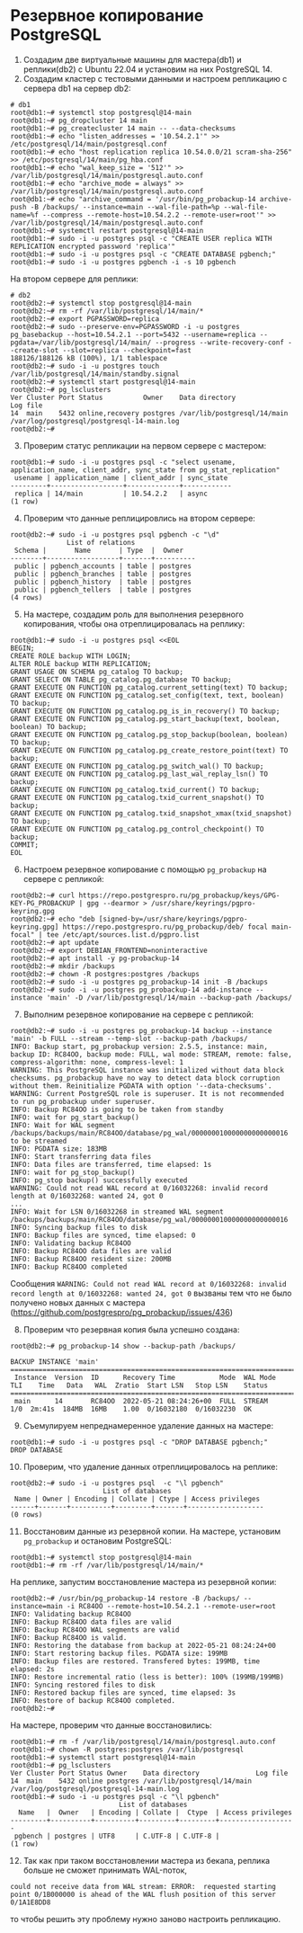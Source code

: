 # Резервное копирование PostgreSQL

1. Создадим две виртуальные машины для мастера(db1) и реплики(db2) с Ubuntu 22.04 и установим на них PostgreSQL 14.
2. Создадим кластер с тестовыми данными и настроем репликацию с сервера db1 на сервер db2:
```shell
# db1
root@db1:~# systemctl stop postgresql@14-main
root@db1:~# pg_dropcluster 14 main
root@db1:~# pg_createcluster 14 main -- --data-checksums
root@db1:~# echo "listen_addresses = '10.54.2.1'" >> /etc/postgresql/14/main/postgresql.conf
root@db1:~# echo "host replication replica 10.54.0.0/21 scram-sha-256" >> /etc/postgresql/14/main/pg_hba.conf
root@db1:~# echo "wal_keep_size = '512'" >> /var/lib/postgresql/14/main/postgresql.auto.conf
root@db1:~# echo "archive_mode = always" >> /var/lib/postgresql/14/main/postgresql.auto.conf
root@db1:~# echo "archive_command = '/usr/bin/pg_probackup-14 archive-push -B /backups/ --instance=main --wal-file-path=%p --wal-file-name=%f --compress --remote-host=10.54.2.2 --remote-user=root'" >> /var/lib/postgresql/14/main/postgresql.auto.conf
root@db1:~# systemctl restart postgresql@14-main
root@db1:~# sudo -i -u postgres psql -c "CREATE USER replica WITH REPLICATION encrypted password 'replica'"
root@db1:~# sudo -i -u postgres psql -c "CREATE DATABASE pgbench;"
root@db1:~# sudo -i -u postgres pgbench -i -s 10 pgbench
```

На втором сервере для реплики:
```shell
# db2
root@db2:~# systemctl stop postgresql@14-main
root@db2:~# rm -rf /var/lib/postgresql/14/main/*
root@db2:~# export PGPASSWORD=replica
root@db2:~# sudo --preserve-env=PGPASSWORD -i -u postgres pg_basebackup --host=10.54.2.1 --port=5432 --username=replica --pgdata=/var/lib/postgresql/14/main/ --progress --write-recovery-conf --create-slot --slot=replica --checkpoint=fast
188126/188126 kB (100%), 1/1 tablespace
root@db2:~# sudo -i -u postgres touch /var/lib/postgresql/14/main/standby.signal
root@db2:~# systemctl start postgresql@14-main
root@db2:~# pg_lsclusters
Ver Cluster Port Status          Owner    Data directory              Log file
14  main    5432 online,recovery postgres /var/lib/postgresql/14/main /var/log/postgresql/postgresql-14-main.log
root@db2:~# 
```
3. Проверим статус репликации на первом сервере с мастером:
```shell
root@db1:~# sudo -i -u postgres psql -c "select usename, application_name, client_addr, sync_state from pg_stat_replication"
 usename | application_name | client_addr | sync_state
---------+------------------+-------------+------------
 replica | 14/main          | 10.54.2.2   | async
(1 row)
```
4. Проверим что данные реплицировлись на втором сервере:
```shell
root@db2:~# sudo -i -u postgres psql pgbench -c "\d"
              List of relations
 Schema |       Name       | Type  |  Owner
--------+------------------+-------+----------
 public | pgbench_accounts | table | postgres
 public | pgbench_branches | table | postgres
 public | pgbench_history  | table | postgres
 public | pgbench_tellers  | table | postgres
(4 rows)
```
5. На мастере, создадим роль для выполнения резервного копирования, чтобы она отреплицировалась на реплику:
```shell
root@db1:~# sudo -i -u postgres psql <<EOL
BEGIN;
CREATE ROLE backup WITH LOGIN;
ALTER ROLE backup WITH REPLICATION;
GRANT USAGE ON SCHEMA pg_catalog TO backup;
GRANT SELECT ON TABLE pg_catalog.pg_database TO backup;
GRANT EXECUTE ON FUNCTION pg_catalog.current_setting(text) TO backup;
GRANT EXECUTE ON FUNCTION pg_catalog.set_config(text, text, boolean) TO backup;
GRANT EXECUTE ON FUNCTION pg_catalog.pg_is_in_recovery() TO backup;
GRANT EXECUTE ON FUNCTION pg_catalog.pg_start_backup(text, boolean, boolean) TO backup;
GRANT EXECUTE ON FUNCTION pg_catalog.pg_stop_backup(boolean, boolean) TO backup;
GRANT EXECUTE ON FUNCTION pg_catalog.pg_create_restore_point(text) TO backup;
GRANT EXECUTE ON FUNCTION pg_catalog.pg_switch_wal() TO backup;
GRANT EXECUTE ON FUNCTION pg_catalog.pg_last_wal_replay_lsn() TO backup;
GRANT EXECUTE ON FUNCTION pg_catalog.txid_current() TO backup;
GRANT EXECUTE ON FUNCTION pg_catalog.txid_current_snapshot() TO backup;
GRANT EXECUTE ON FUNCTION pg_catalog.txid_snapshot_xmax(txid_snapshot) TO backup;
GRANT EXECUTE ON FUNCTION pg_catalog.pg_control_checkpoint() TO backup;
COMMIT;
EOL
```
6. Настроем резервное копирование c помощью `pg_probackup` на сервере с репликой:
```shell
root@db2:~# curl https://repo.postgrespro.ru/pg_probackup/keys/GPG-KEY-PG_PROBACKUP | gpg --dearmor > /usr/share/keyrings/pgpro-keyring.gpg
root@db2:~# echo "deb [signed-by=/usr/share/keyrings/pgpro-keyring.gpg] https://repo.postgrespro.ru/pg_probackup/deb/ focal main-focal" | tee /etc/apt/sources.list.d/pgpro.list
root@db2:~# apt update
root@db2:~# export DEBIAN_FRONTEND=noninteractive
root@db2:~# apt install -y pg-probackup-14
root@db2:~# mkdir /backups
root@db2:~# chown -R postgres:postgres /backups
root@db2:~# sudo -i -u postgres pg_probackup-14 init -B /backups
root@db2:~# sudo -i -u postgres pg_probackup-14 add-instance --instance 'main' -D /var/lib/postgresql/14/main --backup-path /backups/
```

7. Выполним резервное копирование на сервере с репликой:
```shell
root@db2:~# sudo -i -u postgres pg_probackup-14 backup --instance 'main' -b FULL --stream --temp-slot --backup-path /backups/
INFO: Backup start, pg_probackup version: 2.5.5, instance: main, backup ID: RC84OO, backup mode: FULL, wal mode: STREAM, remote: false, compress-algorithm: none, compress-level: 1
WARNING: This PostgreSQL instance was initialized without data block checksums. pg_probackup have no way to detect data block corruption without them. Reinitialize PGDATA with option '--data-checksums'.
WARNING: Current PostgreSQL role is superuser. It is not recommended to run pg_probackup under superuser.
INFO: Backup RC84OO is going to be taken from standby
INFO: wait for pg_start_backup()
INFO: Wait for WAL segment /backups/backups/main/RC84OO/database/pg_wal/000000010000000000000016 to be streamed
INFO: PGDATA size: 183MB
INFO: Start transferring data files
INFO: Data files are transferred, time elapsed: 1s
INFO: wait for pg_stop_backup()
INFO: pg_stop backup() successfully executed
WARNING: Could not read WAL record at 0/16032268: invalid record length at 0/16032268: wanted 24, got 0
...
INFO: Wait for LSN 0/16032268 in streamed WAL segment /backups/backups/main/RC84OO/database/pg_wal/000000010000000000000016
INFO: Syncing backup files to disk
INFO: Backup files are synced, time elapsed: 0
INFO: Validating backup RC84OO
INFO: Backup RC84OO data files are valid
INFO: Backup RC84OO resident size: 200MB
INFO: Backup RC84OO completed
```
Сообщения 
`WARNING: Could not read WAL record at 0/16032268: invalid record length at 0/16032268: wanted 24, got 0`
вызваны тем что не было получено новых данных с мастера (https://github.com/postgrespro/pg_probackup/issues/436)

8. Проверим что резервная копия была успешно создана:
```shell
root@db2:~# pg_probackup-14 show --backup-path /backups/

BACKUP INSTANCE 'main'
=====================================================================================================================================
 Instance  Version  ID      Recovery Time           Mode  WAL Mode  TLI    Time   Data   WAL  Zratio  Start LSN   Stop LSN    Status
=====================================================================================================================================
 main      14       RC84OO  2022-05-21 08:24:26+00  FULL  STREAM    1/0  2m:41s  184MB  16MB    1.00  0/16032180  0/16032230  OK
```
9. Съемулируем непреднамеренное удаление данных на мастере:
```shell
root@db1:~# sudo -i -u postgres psql -c "DROP DATABASE pgbench;"
DROP DATABASE
```
10. Проверим, что удаление данных отреплицировалось на реплике:
```shell
root@db2:~# sudo -i -u postgres psql  -c "\l pgbench"
                       List of databases
 Name | Owner | Encoding | Collate | Ctype | Access privileges
------+-------+----------+---------+-------+-------------------
(0 rows)
```
11. Восстановим данные из резервной копии.
На мастере, установим `pg_probackup` и остановим PostgreSQL:
```shell
root@db1:~# systemctl stop postgresql@14-main
root@db1:~# rm -rf /var/lib/postgresql/14/main/* 
```

На реплике, запустим восстановление мастера из резервной копии:
```shell
root@db2:~# /usr/bin/pg_probackup-14 restore -B /backups/ --instance=main -i RC84OO --remote-host=10.54.2.1 --remote-user=root
INFO: Validating backup RC84OO
INFO: Backup RC84OO data files are valid
INFO: Backup RC84OO WAL segments are valid
INFO: Backup RC84OO is valid.
INFO: Restoring the database from backup at 2022-05-21 08:24:24+00
INFO: Start restoring backup files. PGDATA size: 199MB
INFO: Backup files are restored. Transfered bytes: 199MB, time elapsed: 2s
INFO: Restore incremental ratio (less is better): 100% (199MB/199MB)
INFO: Syncing restored files to disk
INFO: Restored backup files are synced, time elapsed: 3s
INFO: Restore of backup RC84OO completed.
root@db2:~#
```

На мастере, проверим что данные восстановились:
```shell
root@db1:~# rm -f /var/lib/postgresql/14/main/postgresql.auto.conf
root@db1:~# chown -R postgres:postgres /var/lib/postgresql
root@db1:~# systemctl start postgresql@14-main
root@db1:~# pg_lsclusters
Ver Cluster Port Status Owner    Data directory              Log file
14  main    5432 online postgres /var/lib/postgresql/14/main /var/log/postgresql/postgresql-14-main.log
root@db1:~# sudo -i -u postgres psql -c "\l pgbench"
                           List of databases
  Name   |  Owner   | Encoding | Collate |  Ctype  | Access privileges
---------+----------+----------+---------+---------+-------------------
 pgbench | postgres | UTF8     | C.UTF-8 | C.UTF-8 |
(1 row)
```
12. Так как при таком восстановлении мастера из бекапа, реплика больше не сможет принимать WAL-поток,
```shell
could not receive data from WAL stream: ERROR:  requested starting point 0/1B000000 is ahead of the WAL flush position of this server 0/1A1E8DD8
``` 
то чтобы решить эту проблему нужно заново настроить репликацию.
